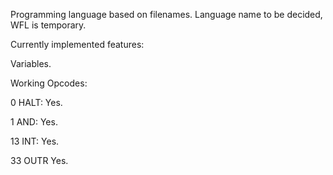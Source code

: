 Programming language based on filenames. Language name to be decided, WFL is temporary.

Currently implemented features:

Variables.

Working Opcodes:

0 HALT: Yes.

1 AND: Yes.

13 INT: Yes.

33 OUTR Yes.
